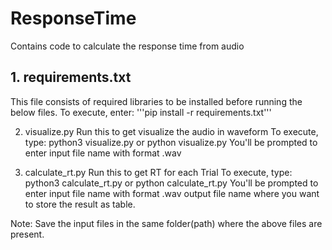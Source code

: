 # ResponseTime
Contains code to calculate the response time from audio 

## 1. requirements.txt
   This file consists of required libraries to be installed before running the below files.
   To execute,
        enter: '''pip install -r requirements.txt''' 
        
2. visualize.py
    Run this to get visualize the audio in waveform
    To execute,
        type: python3 visualize.py or python visualize.py
        You'll be prompted to enter input file name with format .wav

3. calculate_rt.py
    Run this to get RT for each Trial
    To execute,
        type: python3 calculate_rt.py or python calculate_rt.py
        You'll be prompted to enter input file name with format .wav output file name where you want to store the result as table.

Note: Save the input files in the same folder(path) where the above files are present.

